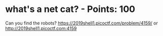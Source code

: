  
# what's a net cat? - Points: 100

Can you find the robots? https://2019shell1.picoctf.com/problem/4159/ or http://2019shell1.picoctf.com:4159

